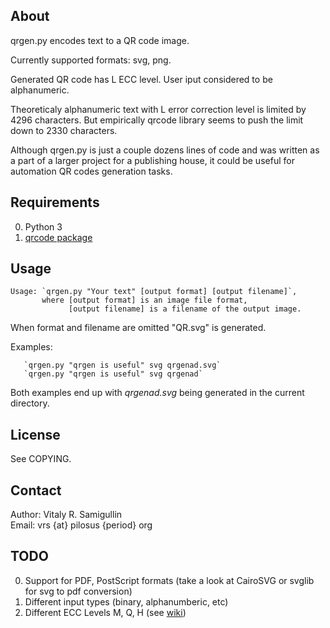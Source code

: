 ## About

qrgen.py encodes text to a QR code image.

Currently supported formats: svg, png.

Generated QR code has L ECC level. User iput considered to be
alphanumeric.

Theoreticaly alphanumeric text with L error correction level is
limited by 4296 characters. But empirically qrcode library seems to
push the limit down to 2330 characters.

Although qrgen.py is just a couple dozens lines of code and was
written as a part of a larger project for a publishing house, it could
be useful for automation QR codes generation tasks.

## Requirements

0. Python 3
1. [qrcode package](https://pypi.python.org/pypi/qrcode)

## Usage

    Usage: `qrgen.py "Your text" [output format] [output filename]`,
           where [output format] is an image file format,
                 [output filename] is a filename of the output image.

When format and filename are omitted "QR.svg" is generated.

Examples:

       `qrgen.py "qrgen is useful" svg qrgenad.svg`
	   `qrgen.py "qrgen is useful" svg qrgenad`

Both examples end up with _qrgenad.svg_ being generated in the current directory.

## License

See COPYING.

## Contact

Author: Vitaly R. Samigullin  
Email: vrs {at} pilosus {period} org

## TODO

0. Support for PDF, PostScript formats (take a look at CairoSVG or
   svglib for svg to pdf conversion)
1. Different input types (binary, alphanumberic, etc)
2. Different ECC Levels M, Q, H (see [wiki](https://en.wikipedia.org/wiki/QR_code))

